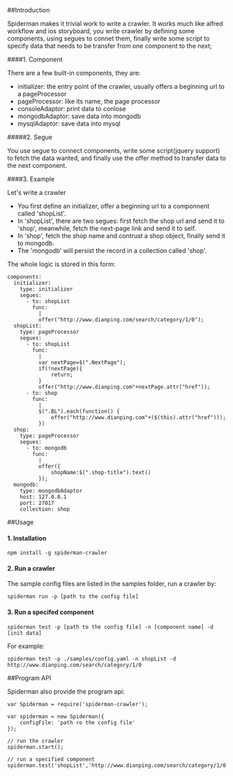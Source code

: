 ##Introduction

Spiderman makes it trivial work to write a crawler. It
 works much like alfred workflow and ios storyboard, you write crawler by defining some components, using segues to connet them, finally write some script to specify data that needs to be transfer from one component to the next;

####1. Component

There are a few built-in components, they are:

* initializer: the entry point of the crawler, usually offers a beginning url to a pageProcessor
* pageProcessor: like its name, the page processor
* consoleAdaptor: print  data to conlose 
* mongodbAdaptor:  save data into mongodb
* mysqlAdaptor: save data into mysql

#####2. Segue

You use segue to connect components, write some script(jquery support) to fetch the data wanted, and finally use the offer method to transfer data to the next component.

####3. Example

Let's write a crawler

* You first define an initializer, offer a beginning url to a componnent called 'shopList'.
* In 'shopList', there are two segues: first fetch the shop url and send it to 'shop', meanwhile, fetch the next-page link and send it to self.
* In 'shop', fetch the shop name and contrust a shop object, finally send it to mongodb.
* The 'mongodb' will persist the record in a collection called 'shop'.


The whole logic is stored in this form:


	components:
	  initializer:   
	    type: initializer
	    segues:
	      - to: shopList
	        func: 
	          |
	          offer("http://www.dianping.com/search/category/1/0");
	  shopList:   
	    type: pageProcessor
	    segues:
	      - to: shopList
	        func: 
	          |
	          var nextPage=$(".NextPage");
	          if(!nextPage){
	          	  return;
	          }         
	          offer("http://www.dianping.com"+nextPage.attr("href"));
	      - to: shop
	        func: 
	          |
	          $(".BL").each(function() {
	          	  offer("http://www.dianping.com"+($(this).attr("href")));
	          })
	  shop:   
	    type: pageProcessor
	    segues:
	      - to: mongodb
	        func: 
	          |
	          offer({
	          	  shopName:$(".shop-title").text()
	          });
	  mongodb:   
	    type: mongodbAdaptor
	    host: 127.0.0.1
	    port: 27017
	    collection: shop


##Usage

#### 1. Installation

	npm install -g spiderman-crawler
	
#### 2. Run a crawler

The sample config files are listed in the samples folder, run a crawler by:

	spiderman run -p [path to the config file]

#### 3. Run a specifed component

	spiderman test -p [path to the config file] -n [component name] -d [init data]

For example:

	spiderman test -p ./samples/config.yaml -n shopList -d http://www.dianping.com/search/category/1/0 
	
##Program API

Spiderman also provide the program api:

	var Spiderman = require('spiderman-crawler');

	var spiderman = new Spiderman({
		configFile: 'path ro the config file'
	});

	// run the crawler
	spiderman.start();

	// run a specified component
	spiderman.test('shopList','http://www.dianping.com/search/category/1/0');


